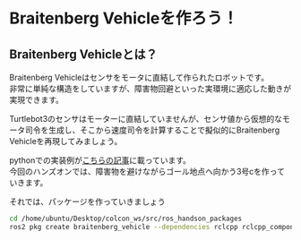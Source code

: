 # Braitenberg Vehicleを作ろう！

## Braitenberg Vehicleとは？
Braitenberg Vehicleはセンサをモータに直結して作られたロボットです。  
非常に単純な構造をしていますが、障害物回避といった実環境に適応した動きが実現できます。  

Turtlebot3のセンサはモーターに直結していませんが、センサ値から仮想的なモータ司令を生成し、そこから速度司令を計算することで擬似的にBraitenberg Vehicleを再現してみましょう。  

pythonでの実装例が[こちらの記事](https://qiita.com/domutoro406/items/c52892b5afd2de34d0fd)に載っています。  
今回のハンズオンでは、障害物を避けながらゴール地点へ向かう3号cを作っていきます。  

それでは、パッケージを作っていきましょう

```bash
cd /home/ubuntu/Desktop/colcon_ws/src/ros_handson_packages
ros2 pkg create braitenberg_vehicle --dependencies rclcpp rclcpp_components ament_cmake_auto geometry_msgs sensor_msgs tf2_ros tf2_geometry_msgs --library-name braitenberg_vehicle_controller --license Apache-2.0
```


